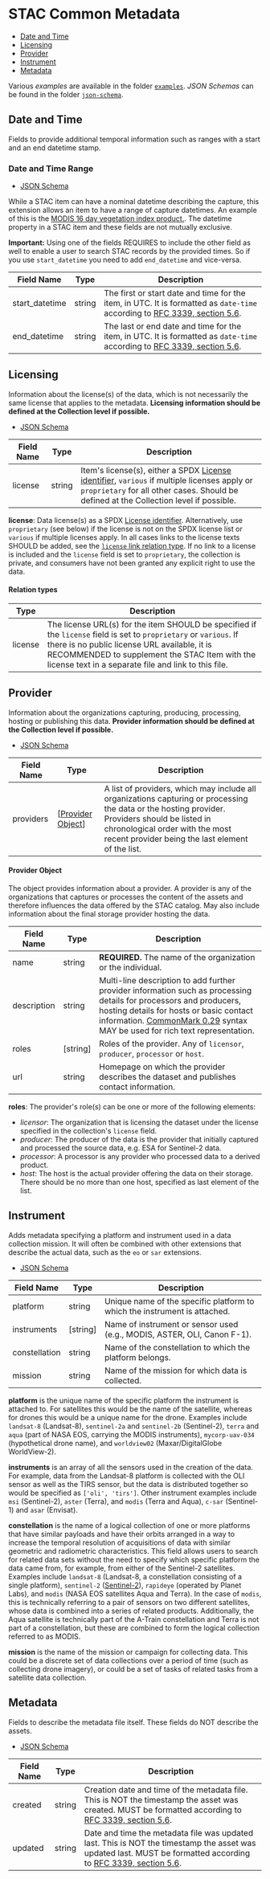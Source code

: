 # STAC Common Metadata

* [Date and Time](#date-and-time)
* [Licensing](#licensing)
* [Provider](#provider)
* [Instrument](#instrument)
* [Metadata](#metadata)

Various *examples* are available in the folder [`examples`](examples/).
*JSON Schemas* can be found in the folder [`json-schema`](json-schema/).

## Date and Time

Fields to provide additional temporal information such as ranges with a start and an end datetime stamp.

### Date and Time Range

- [JSON Schema](json-schema/datetimerange.json)

While a STAC item can have a nominal datetime describing the capture, this extension allows an item to have a range
of capture datetimes. An example of this is the [MODIS 16 day vegetation index product.](https://lpdaac.usgs.gov/products/mod13q1v006/).
The datetime property in a STAC item and these fields are not mutually exclusive.

**Important:** Using one of the fields REQUIRES to include the other field as well to enable a user to search STAC records by the provided times. So if you use `start_datetime` you need to add `end_datetime` and vice-versa.

| Field Name     | Type   | Description                                                  |
| -------------- | ------ | ------------------------------------------------------------ |
| start_datetime | string | The first or start date and time for the item, in UTC. It is formatted as `date-time` according to [RFC 3339, section 5.6](https://tools.ietf.org/html/rfc3339#section-5.6). |
| end_datetime   | string | The last or end date and time for the item, in UTC. It is formatted as `date-time` according to [RFC 3339, section 5.6](https://tools.ietf.org/html/rfc3339#section-5.6). |


## Licensing

Information about the license(s) of the data, which is not necessarily the same license that applies to the metadata.
**Licensing information should be defined at the Collection level if possible.**

- [JSON Schema](json-schema/licensing.json)

| Field Name | Type   | Description |
| ---------- | ------ | ----------- |
| license    | string | Item's license(s), either a SPDX [License identifier](https://spdx.org/licenses/), `various` if multiple licenses apply or `proprietary` for all other cases. Should be defined at the Collection level if possible. |

**license**: Data license(s) as a SPDX [License identifier](https://spdx.org/licenses/). Alternatively, use
`proprietary` (see below) if the license is not on the SPDX license list or `various` if multiple licenses apply.
In all cases links to the license texts SHOULD be added, see the [`license` link relation type](#relation-types).
If no link to a license is included and the `license` field is set to `proprietary`, the collection is private,
and consumers have not been granted any explicit right to use the data.

#### Relation types

| Type         | Description                                                  |
| ------------ | ------------------------------------------------------------ |
| license      | The license URL(s) for the item SHOULD be specified if the `license` field is set to `proprietary` or `various`. If there is no public license URL available, it is RECOMMENDED to supplement the STAC Item with the license text in a separate file and link to this file. |


## Provider

Information about the organizations capturing, producing, processing, hosting or publishing this data.
**Provider information should be defined at the Collection level if possible.**

- [JSON Schema](json-schema/provider.json)

| Field Name | Type   | Description |
| ---------- | ------ | ----------- |
| providers  | [[Provider Object](#provider-object)] | A list of providers, which may include all organizations capturing or processing the data or the hosting provider. Providers should be listed in chronological order with the most recent provider being the last element of the list.  |

#### Provider Object

The object provides information about a provider. A provider is any of the organizations that captures or processes the content of the assets and therefore influences the data offered by the STAC catalog. May also include information about the final storage provider hosting the data.

| Field Name  | Type      | Description                                                  |
| ----------- | --------- | ------------------------------------------------------------ |
| name        | string    | **REQUIRED.** The name of the organization or the individual. |
| description | string    | Multi-line description to add further provider information such as processing details for processors and producers, hosting details for hosts or basic contact information. [CommonMark 0.29](http://commonmark.org/) syntax MAY be used for rich text representation. |
| roles       | [string]  | Roles of the provider. Any of `licensor`, `producer`, `processor` or `host`. |
| url         | string    | Homepage on which the provider describes the dataset and publishes contact information. |

**roles**: The provider's role(s) can be one or more of the following elements:

* *licensor*: The organization that is licensing the dataset under the license specified in the collection's `license` field.
* *producer*: The producer of the data is the provider that initially captured and processed the source data, e.g. ESA for Sentinel-2 data.
* *processor*: A processor is any provider who processed data to a derived product.
* *host*: The host is the actual provider offering the data on their storage. There should be no more than one host, specified as last element of the list.


## Instrument

Adds metadata specifying a platform and instrument used in a data collection mission. It will often be combined with
other extensions that describe the actual data, such as the `eo` or `sar` extensions.

- [JSON Schema](json-schema/instrument.json)

| Field Name    | Type     | Description |
| ------------- | -------- | ----------- |
| platform      | string   | Unique name of the specific platform to which the instrument is attached. |
| instruments   | [string] | Name of instrument or sensor used (e.g., MODIS, ASTER, OLI, Canon F-1). |
| constellation | string   | Name of the constellation to which the platform belongs. |
| mission       | string   | Name of the mission for which data is collected. |

**platform** is the unique name of the specific platform the instrument is attached to. For satellites this would 
be the name of the satellite, whereas for drones this would be a unique name for the drone. Examples include 
`landsat-8` (Landsat-8), `sentinel-2a` and `sentinel-2b` (Sentinel-2), `terra` and `aqua` (part of NASA EOS, 
carrying the MODIS instruments), `mycorp-uav-034` (hypothetical drone name), and `worldview02` 
(Maxar/DigitalGlobe WorldView-2).

**instruments** is an array of all the sensors used in the creation of the data. For example, data from the Landsat-8
platform is collected with the OLI sensor as well as the TIRS sensor, but the data is distributed together so would be
specified as `['oli', 'tirs']`. Other instrument examples include `msi` (Sentinel-2), `aster` (Terra), and `modis`
(Terra and Aqua), `c-sar` (Sentinel-1) and `asar` (Envisat).

**constellation** is the name of a logical collection of one or more platforms that have similar payloads and have 
their orbits arranged in a way to increase the temporal resolution of acquisitions of data with similar geometric and 
radiometric characteristics. This field allows users to search for related data sets without the need to specify which 
specific platform the data came from, for example, from either of the Sentinel-2 satellites. Examples include `landsat-8` 
(Landsat-8, a constellation consisting of a single platform), `sentinel-2`
([Sentinel-2](https://www.esa.int/Our_Activities/Observing_the_Earth/Copernicus/Sentinel-2/Satellite_constellation)), 
`rapideye` (operated by Planet Labs), and `modis` (NASA EOS satellites Aqua and Terra).  In the case of `modis`, this
is technically referring to a pair of sensors on two different satellites, whose data is combined into a series of 
related products. Additionally, the Aqua satellite is technically part of the A-Train constellation and Terra is not 
part of a constellation, but these are combined to form the logical collection referred to as MODIS.

**mission** is the name of the mission or campaign for collecting data. This could be a discrete set of data collections
over a period of time (such as collecting drone imagery), or could be a set of tasks of related tasks from a satellite
data collection.


## Metadata

Fields to describe the metadata file itself. These fields do NOT describe the assets.

- [JSON Schema](json-schema/metadata.json)

| Field Name | Type   | Description |
| ---------- | ------ | ----------- |
| created    | string | Creation date and time of the metadata file. This is NOT the timestamp the asset was created. MUST be formatted according to [RFC 3339, section 5.6](https://tools.ietf.org/html/rfc3339#section-5.6). |
| updated    | string | Date and time the metadata file was updated last. This is NOT the timestamp the asset was updated last. MUST be formatted according to [RFC 3339, section 5.6](https://tools.ietf.org/html/rfc3339#section-5.6). |